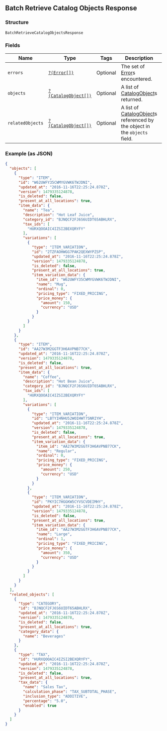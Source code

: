 ## Batch Retrieve Catalog Objects Response

### Structure

`BatchRetrieveCatalogObjectsResponse`

### Fields

| Name | Type | Tags | Description | Getter | Setter |
|  --- | --- | --- | --- | --- | --- |
| `errors` | [`?(Error[])`](/doc/models/error.md) | Optional | The set of [Error](#type-error)s encountered. | getErrors(): ?array | setErrors(?array errors): void |
| `objects` | [`?(CatalogObject[])`](/doc/models/catalog-object.md) | Optional | A list of [CatalogObject](#type-catalogobject)s returned. | getObjects(): ?array | setObjects(?array objects): void |
| `relatedObjects` | [`?(CatalogObject[])`](/doc/models/catalog-object.md) | Optional | A list of [CatalogObject](#type-catalogobject)s referenced by the object in the `objects` field. | getRelatedObjects(): ?array | setRelatedObjects(?array relatedObjects): void |

### Example (as JSON)

```json
{
  "objects": [
    {
      "type": "ITEM",
      "id": "W62UWFY35CWMYGVWK6TWJDNI",
      "updated_at": "2016-11-16T22:25:24.878Z",
      "version": 1479335124878,
      "is_deleted": false,
      "present_at_all_locations": true,
      "item_data": {
        "name": "Tea",
        "description": "Hot Leaf Juice",
        "category_id": "BJNQCF2FJ6S6UIDT65ABHLRX",
        "tax_ids": [
          "HURXQOOAIC4IZSI2BEXQRYFY"
        ],
        "variations": [
          {
            "type": "ITEM_VARIATION",
            "id": "2TZFAOHWGG7PAK2QEXWYPZSP",
            "updated_at": "2016-11-16T22:25:24.878Z",
            "version": 1479335124878,
            "is_deleted": false,
            "present_at_all_locations": true,
            "item_variation_data": {
              "item_id": "W62UWFY35CWMYGVWK6TWJDNI",
              "name": "Mug",
              "ordinal": 0,
              "pricing_type": "FIXED_PRICING",
              "price_money": {
                "amount": 150,
                "currency": "USD"
              }
            }
          }
        ]
      }
    },
    {
      "type": "ITEM",
      "id": "AA27W3M2GGTF3H6AVPNB77CK",
      "updated_at": "2016-11-16T22:25:24.878Z",
      "version": 1479335124878,
      "is_deleted": false,
      "present_at_all_locations": true,
      "item_data": {
        "name": "Coffee",
        "description": "Hot Bean Juice",
        "category_id": "BJNQCF2FJ6S6UIDT65ABHLRX",
        "tax_ids": [
          "HURXQOOAIC4IZSI2BEXQRYFY"
        ],
        "variations": [
          {
            "type": "ITEM_VARIATION",
            "id": "LBTYIHNHU52WOIHWT7SNRIYH",
            "updated_at": "2016-11-16T22:25:24.878Z",
            "version": 1479335124878,
            "is_deleted": false,
            "present_at_all_locations": true,
            "item_variation_data": {
              "item_id": "AA27W3M2GGTF3H6AVPNB77CK",
              "name": "Regular",
              "ordinal": 0,
              "pricing_type": "FIXED_PRICING",
              "price_money": {
                "amount": 250,
                "currency": "USD"
              }
            }
          },
          {
            "type": "ITEM_VARIATION",
            "id": "PKYIC7HGGKW5CYVSCVDEIMHY",
            "updated_at": "2016-11-16T22:25:24.878Z",
            "version": 1479335124878,
            "is_deleted": false,
            "present_at_all_locations": true,
            "item_variation_data": {
              "item_id": "AA27W3M2GGTF3H6AVPNB77CK",
              "name": "Large",
              "ordinal": 1,
              "pricing_type": "FIXED_PRICING",
              "price_money": {
                "amount": 350,
                "currency": "USD"
              }
            }
          }
        ]
      }
    }
  ],
  "related_objects": [
    {
      "type": "CATEGORY",
      "id": "BJNQCF2FJ6S6UIDT65ABHLRX",
      "updated_at": "2016-11-16T22:25:24.878Z",
      "version": 1479335124878,
      "is_deleted": false,
      "present_at_all_locations": true,
      "category_data": {
        "name": "Beverages"
      }
    },
    {
      "type": "TAX",
      "id": "HURXQOOAIC4IZSI2BEXQRYFY",
      "updated_at": "2016-11-16T22:25:24.878Z",
      "version": 1479335124878,
      "is_deleted": false,
      "present_at_all_locations": true,
      "tax_data": {
        "name": "Sales Tax",
        "calculation_phase": "TAX_SUBTOTAL_PHASE",
        "inclusion_type": "ADDITIVE",
        "percentage": "5.0",
        "enabled": true
      }
    }
  ]
}
```

